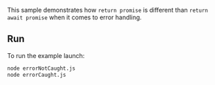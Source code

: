 
This sample demonstrates how `return promise` is different than `return await promise` when it comes to error handling.

## Run

To run the example launch:

```bash
node errorNotCaught.js
node errorCaught.js
```
